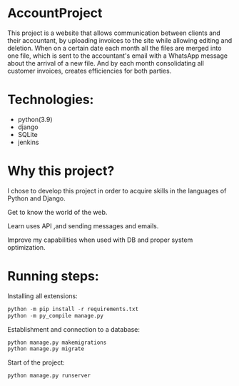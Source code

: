 # AccountProject

This project is a website that allows communication between clients and their accountant, by uploading invoices to the site while allowing editing and deletion.
When on a certain date each month all the files are merged into one file, which is sent to the accountant's email with a WhatsApp message about the arrival of a new file.
And by each month consolidating all customer invoices, creates efficiencies for both parties.

# Technologies:
- python(3.9)
- django 
- SQLite
- jenkins

# Why this project?
I chose to develop this project in order to acquire skills in the languages of Python and Django.

Get to know the world of the web.

Learn uses API ,and sending messages and emails.

Improve my capabilities when used with DB and proper system optimization.

# Running steps:
Installing all extensions:
```python
python -m pip install -r requirements.txt
python -m py_compile manage.py
```
Establishment and connection to a database:
```python
python manage.py makemigrations
python manage.py migrate
```
Start of the project:
```python
python manage.py runserver
```

